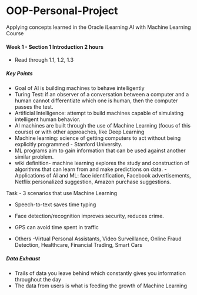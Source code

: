# OOP-Personal-Project
Applying concepts learned in the Oracle iLearning AI with Machine Learning Course

#### Week 1 - Section 1 Introduction 2 hours
- Read through 1.1, 1.2, 1.3
##### Key Points
- Goal of AI is building machines to behave intelligently
- Turing Test: if an observer of a conversation between a computer and a human cannot differentiate which one is human, then the computer passes the test.
- Artificial Intelligence: attempt to build machines capable of simulating intelligent human behavior.
- AI machines are built through the use of Machine Learning (focus of this course) or with other approaches, like Deep Learning
- Machine learning: science of getting computers to act without being explicitly programmed - Stanford University.
- ML programs aim to gain information that can be used against another similar problem.
- wiki definition- machine learning explores the study and construction of algorithms that can learn from and make predictions on data.
-Applications of AI and ML: face identification, Facebook advertisements, Netflix personalized suggestion, Amazon purchase suggestions.

Task - 3 scenarios that use Machine Learning
- Speech-to-text saves time typing
- Face detection/recognition improves security, reduces crime.
- GPS can avoid time spent in traffic

- Others -Virtual Personal Assistants, Video Surveillance, Online Fraud Detection, Healthcare, Financial Trading, Smart Cars

##### Data Exhaust
- Trails of data you leave behind which constantly gives you information throughout the day
- The data from users is what is feeding the growth of Machine Learning

